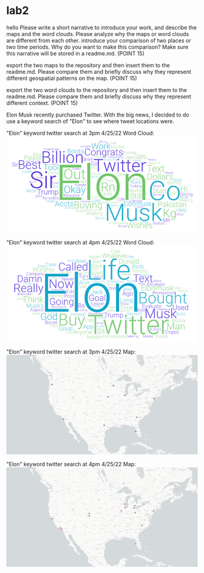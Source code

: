 # lab2
hello
Please write a short narrative to introduce your work, and describe the maps and the word clouds. Please analyze why the maps or word clouds are different from each other. 
introduce your comparison of two places or two time periods. Why do you want to make this comparison? Make sure this narrative will be stored in a readme.md. (POINT 15)

export the two maps to the repository and then insert them to the readme.md. Please compare them and briefly discuss why they represent different geospatial patterns on the map. (POINT 15)

export the two word clouds to the repository and then insert them to the readme.md. Please compare them and briefly discuss why they represent different context. (POINT 15)

Elon Musk recently purchased Twitter. With the big news, I decided to do use a keyword search of "Elon" to see where tweet locations were. 

"Elon" keyword twitter search at 3pm 4/25/22 Word Cloud:
![image](img/WordArt3pm.png)

"Elon" keyword twitter search at 4pm 4/25/22 Word Cloud:
![image](img/WordArt4pm.png)

"Elon" keyword twitter search at 3pm 4/25/22 Map:
![image](img/ustweets3pm.png)

"Elon" keyword twitter search at 4pm 4/25/22 Map:
![image](img/ustweets4pm.png)

